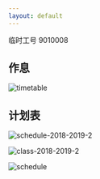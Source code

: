 ```yaml
---
layout: default
---
```


临时工号
9010008


## 作息

![timetable]({{site.url}}/images/timetable.png)

## 计划表

![schedule-2018-2019-2]({{site.url}}/images/schedule-2018-2019-2.png)

![class-2018-2019-2]({{site.url}}/images/class-2018-2019-2.png)

![schedule]({{site.url}}/images/schedule-plastic-eng.png)

